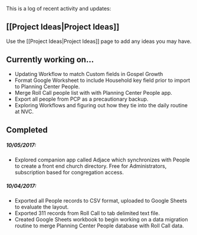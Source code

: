This is a log of recent activity and updates:

## [[Project Ideas|Project Ideas]]
Use the [[Project Ideas|Project Ideas]] page to add any ideas you may have.

## Currently working on...

- Updating Workflow to match Custom fields in Gospel Growth
- Format Google Worksheet to include Household key field prior to import to Planning Center People.
- Merge Roll Call people list with with Planning Center People app.
- Export all people from PCP as a precautionary backup.
- Exploring Workflows and figuring out how they tie into the daily routine at NVC.

## Completed  

##### 10/05/2017:  

- Explored companion app called Adjace which synchronizes with People to create a front end church directory.  Free for Administrators, subscription based for congregation access.  

##### 10/04/2017:  

- Exported all People records to CSV format, uploaded to Google Sheets to evaluate the layout.
- Exported 311 records from Roll Call to tab delimited text file.
- Created Google Sheets workbook to begin working on a data migration routine to merge Planning Center People database with Roll Call data.
